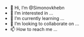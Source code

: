 - 👋 Hi, I’m @Simonovkhebn
- 👀 I’m interested in ...
- 🌱 I’m currently learning ...
- 💞️ I’m looking to collaborate on ...
- 📫 How to reach me ...

<!---
Simonovkhebn/Simonovkhebn is a ✨ special ✨ repository because its `README.md` (this file) appears on your GitHub profile.
You can click the Preview link to take a look at your changes.
--->
